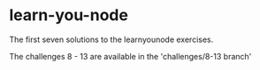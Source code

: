 # learn-you-node
The first seven solutions to the learnyounode exercises.

The challenges 8 - 13 are available in the 'challenges/8-13 branch'
